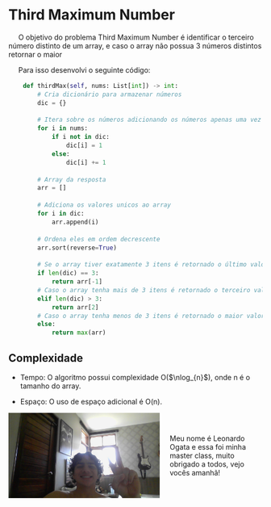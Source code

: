 # Third Maximum Number

&nbsp;&nbsp;&nbsp;&nbsp; O objetivo do problema Third Maximum Number é identificar o terceiro número distinto de um array, e caso o array não possua 3 números distintos retornar o maior

&nbsp;&nbsp;&nbsp;&nbsp; Para isso desenvolvi o seguinte código: 

```python
    def thirdMax(self, nums: List[int]) -> int:
        # Cria dicionário para armazenar números
        dic = {}

        # Itera sobre os números adicionando os números apenas uma vez
        for i in nums:
            if i not in dic:
                dic[i] = 1
            else:
                dic[i] += 1

        # Array da resposta
        arr = []

        # Adiciona os valores unicos ao array
        for i in dic:
            arr.append(i)

        # Ordena eles em ordem decrescente
        arr.sort(reverse=True)

        # Se o array tiver exatamente 3 itens é retornado o último valor
        if len(dic) == 3:
            return arr[-1] 
        # Caso o array tenha mais de 3 itens é retornado o terceiro valor
        elif len(dic) > 3:
            return arr[2]
        # Caso o array tenha menos de 3 itens é retornado o maior valor geral
        else:
            return max(arr)
```

## Complexidade
- Tempo: O algoritmo possui complexidade O($\nlog_{n}$), onde n é o tamanho do array.

- Espaço: O uso de espaço adicional é O(n).

<div style="display: flex; align-items: center; justify-content: center;">
    <img src="leoogata73.jpg" alt="leoogata" style="width: 300px; height: auto; margin-right: 20px;">
    <div>
        <p>Meu nome é Leonardo Ogata e essa foi minha master class, muito obrigado a todos, vejo vocês amanhã!</p>
    </div>
</div>
